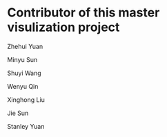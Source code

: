 # Contributor of this master visulization project 

Zhehui Yuan 

Minyu Sun

Shuyi Wang

Wenyu Qin

Xinghong Liu

Jie Sun

Stanley Yuan
